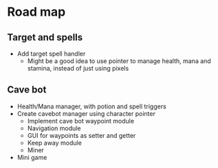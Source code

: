 # Road map

## Target and spells
* Add target spell handler
    * Might be a good idea to use pointer to manage health, mana and stamina, instead of just using pixels

## Cave bot
* Health/Mana manager, with potion and spell triggers
* Create cavebot manager using character pointer
    * Implement cave bot waypoint module
    * Navigation module
    * GUI for waypoints as setter and getter
    * Keep away module
    * Miner
* Mini game